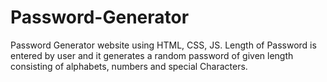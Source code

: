 # Password-Generator
Password Generator website using HTML, CSS, JS.  Length of Password is entered by user and it generates a random password of given length consisting of alphabets, numbers and special Characters.  
